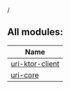 /



## All modules:  
  
|  Name | 
|---|
| <a name=".ext/uri-ktor-client///PointingToDeclaration/"></a>[uri-ktor-client](uri-ktor-client/index.md)| <a name=".ext/uri-ktor-client///PointingToDeclaration/"></a>
| <a name=".ext/uri-core///PointingToDeclaration/"></a>[uri-core](uri-core/index.md)| <a name=".ext/uri-core///PointingToDeclaration/"></a>

